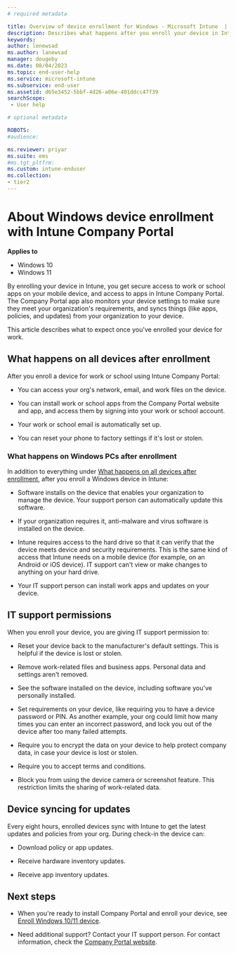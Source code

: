 ```yaml
---
# required metadata

title: Overview of device enrollment for Windows - Microsoft Intune  | Microsoft Docs
description: Describes what happens after you enroll your device in Intune, for Windows 10 and later.   
keywords:
author: lenewsad
ms.author: lanewsad
manager: dougeby 
ms.date: 08/04/2023
ms.topic: end-user-help
ms.service: microsoft-intune
ms.subservice: end-user
ms.assetid: d65e3452-5bbf-4d26-a06e-401ddcc47f39
searchScope:
 - User help

# optional metadata

ROBOTS:  
#audience:

ms.reviewer: priyar
ms.suite: ems
#ms.tgt_pltfrm:
ms.custom: intune-enduser
ms.collection:
- tier2
---
```



# About Windows device enrollment with Intune Company Portal  

**Applies to**
- Windows 10  
- Windows 11  

By enrolling your device in Intune, you get secure access to work or school apps on your mobile device, and access to apps in Intune Company Portal. The Company Portal app also monitors your device settings to make sure they meet your organization's requirements, and syncs things (like apps, policies, and updates) from your organization to your device. 

This article describes what to expect once you've enrolled your device for work. 

## What happens on all devices after enrollment  
After you enroll a device for work or school using Intune Company Portal:    

- You can access your org's network, email, and work files on the device.   

- You can install work or school apps from the Company Portal website and app, and access them by signing into your work or school account. 

- Your work or school email is automatically set up.  

- You can reset your phone to factory settings if it's lost or stolen.  

### What happens on Windows PCs after enrollment   
In addition to everything under [What happens on all devices after enrollment](device-enrollment-overview-windows.md#what-happens-on-all-devices-after-enrollment), after you enroll a Windows device in Intune:   

- Software installs on the device that enables your organization to manage the device. Your support person can automatically update this software.  

- If your organization requires it, anti-malware and virus software is installed on the device. 

- Intune requires access to the hard drive so that it can verify that the device meets device and security requirements. This is the same kind of access that Intune needs on a mobile device (for example, on an Android or iOS device).  IT support can't view or make changes to anything on your hard drive. 

- Your IT support person can install work apps and updates on your device.  

## IT support permissions   
When you enroll your device, you are giving IT support permission to:  

- Reset your device back to the manufacturer's default settings. This is helpful if the device is lost or stolen.   

- Remove work-related files and business apps. Personal data and settings aren't removed.  

- See the software installed on the device, including software you've personally installed.  

- Set requirements on your device, like requiring you to have a device password or PIN. As another example, your org could limit how many times you can enter an incorrect password, and lock you out of the device after too many failed attempts.  

- Require you to encrypt the data on your device to help protect company data, in case your device is lost or stolen.

- Require you to accept terms and conditions.

- Block you from using the device camera or screenshot feature. This restriction limits the sharing of work-related data.  

## Device syncing for updates  

Every eight hours, enrolled devices sync with Intune to get the latest updates and policies from your org. During check-in the device can: 

- Download policy or app updates.  

- Receive hardware inventory updates.  

- Receive app inventory updates.  


## Next steps  

* When you're ready to install Company Portal and enroll your device, see [Enroll Windows 10/11 device](enroll-windows-10-device.md).  

* Need additional support? Contact your IT support person. For contact information, check the [Company Portal website](https://go.microsoft.com/fwlink/?linkid=2010980).  
